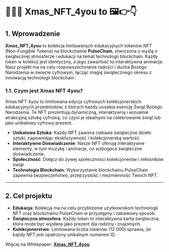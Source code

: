 # 🎅🎁🌲 Xmas_NFT_4you to 🖼️👉👇

## **1. Wprowadzenie**

**Xmas_NFT_4you** to kolekcja limitowanych edukacyjnych tokenów NFT (Non-Fungible Tokens) na blockchainie **PulseChain**, stworzona z myślą o świątecznej atmosferze i edukacji na temat technologii blockchain. 
Każdy token w kolekcji jest identyczny, a jego zawartość to interaktywna animacja. Nasz projekt ma na celu rozpowszechnianie radości i ducha Bożego Narodzenia w świecie cyfrowym, łącząc magię świątecznego okresu z innowacją technologii blockchain.

### **1.1. Czym jest Xmas NFT 4you?**

Xmas NFT 4you to limitowana edycja cyfrowych kolekcjonerskich edukacyjnych przedmiotów, z których każdy uosabia esencję Świąt Bożego Narodzenia. 
Te NFT prezentują dynamiczną, interaktywną i wizualnie atrakcyjną sztukę cyfrową, co czyni je idealnymi na celebrowanie świąt lub jako unikatowy cyfrowy prezent.

- **Unikatowa Sztuka**: Każdy NFT zawiera ciekawe świąteczne dzieło sztuki, zapewniając ekskluzywność i kolekcjonerską wartość.
- **Interaktywne Doświadczenie**: Nasze NFT oferują interaktywne elementy, w tym muzykę i animacje, co wzbogaca świąteczne doświadczenie.
- **Społeczność**: Dołącz do żywej społeczności kolekcjonerów i miłośników świąt. 
- **Technologia Blockchain**: Wykorzystanie blockchainu PulseChain zapewnia bezpieczeństwo, przejrzystość i niezmienność Twoich NFT.

---

## **2. Cel projektu**

- **Edukacja**: Kolekcja ma na celu przybliżenie użytkownikom technologii NFT oraz blockchainu PulseChain w przystępny i zabawowy sposób.
- **Świąteczna atmosfera**: Każdy token to interaktywna karta świąteczna, która może być wysłana jako prezent dla rodziny i znajomych.
- **Kolekcjonerstwo**: Limitowana liczba tokenów (12 000) sprawia, że każdy NFT jest opatrzony unikalnym numerem ID.


Więcej na Whitepaper: [**Xmas_NFT_4you**](https://github.com/panpepson/Xmas_NFT_4you/blob/main/Whitepaper-PL.md)
